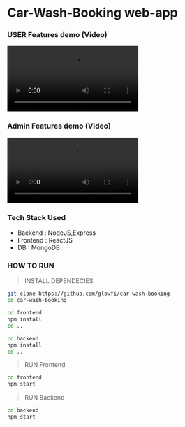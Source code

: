 # Car-Wash-Booking web-app


### USER Features demo (Video)

![](https://github.com/glowfi/car-wash-booking/blob/main/user.mkv)

### Admin Features demo (Video)

![](https://github.com/glowfi/car-wash-booking/blob/main/admin.mkv)

### Tech Stack Used

-   Backend : NodeJS,Express
-   Frontend : ReactJS
-   DB : MongoDB

### HOW TO RUN

> INSTALL DEPENDECIES

```sh
git clone https://github.com/glowfi/car-wash-booking
cd car-wash-booking

cd frontend
npm install
cd ..

cd backend
npm install
cd ..
```

> RUN Frontend

```sh
cd frontend
npm start
```

> RUN Backend

```sh
cd backend
npm start
```
